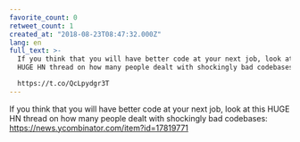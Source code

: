 ```yaml
---
favorite_count: 0
retweet_count: 1
created_at: "2018-08-23T08:47:32.000Z"
lang: en
full_text: >-
  If you think that you will have better code at your next job, look at this
  HUGE HN thread on how many people dealt with shockingly bad codebases:

  https://t.co/QcLpydgr3T
---
```


If you think that you will have better code at your next job, look at this HUGE
HN thread on how many people dealt with shockingly bad codebases:
<https://news.ycombinator.com/item?id=17819771>
